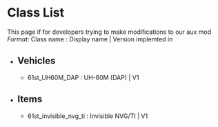 # Class List

This page if for developers trying to make modifications to our aux mod  
*Format:* Class name : Display name | Version implemted in

+ ## Vehicles

    + 61st_UH60M_DAP : UH-60M (DAP) | V1

+ ## Items

    + 61st_invisible_nvg_ti : Invisible NVG/TI | V1
